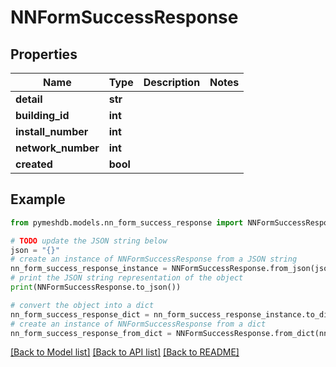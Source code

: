 # NNFormSuccessResponse


## Properties

Name | Type | Description | Notes
------------ | ------------- | ------------- | -------------
**detail** | **str** |  | 
**building_id** | **int** |  | 
**install_number** | **int** |  | 
**network_number** | **int** |  | 
**created** | **bool** |  | 

## Example

```python
from pymeshdb.models.nn_form_success_response import NNFormSuccessResponse

# TODO update the JSON string below
json = "{}"
# create an instance of NNFormSuccessResponse from a JSON string
nn_form_success_response_instance = NNFormSuccessResponse.from_json(json)
# print the JSON string representation of the object
print(NNFormSuccessResponse.to_json())

# convert the object into a dict
nn_form_success_response_dict = nn_form_success_response_instance.to_dict()
# create an instance of NNFormSuccessResponse from a dict
nn_form_success_response_from_dict = NNFormSuccessResponse.from_dict(nn_form_success_response_dict)
```
[[Back to Model list]](../README.md#documentation-for-models) [[Back to API list]](../README.md#documentation-for-api-endpoints) [[Back to README]](../README.md)


